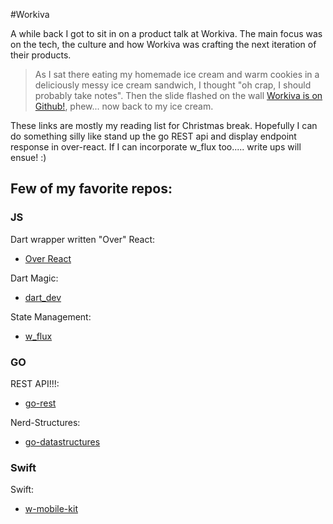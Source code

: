 #Workiva

A while back I got to sit in on a product talk at Workiva. The main focus was on the tech, the culture and how Workiva was crafting the next iteration of their products. 

>As I sat there eating my homemade ice cream and warm cookies in a deliciously messy ice cream sandwich, I thought "oh crap, I should probably take notes". Then the slide flashed on the wall [Workiva is on Github!](https://workiva.github.io/), phew... now back to my ice cream. 

These links are mostly my reading list for Christmas break. Hopefully I can do something silly like stand up the go REST api and display endpoint response in over-react. If I can incorporate w_flux too..... write ups will ensue! :)



## Few of my favorite repos:

### JS
Dart wrapper written "Over" React:
- [Over React](https://workiva.github.io/over_react/)

Dart Magic:
- [dart_dev](https://github.com/Workiva/dart_dev)

State Management: 
- [w_flux](https://github.com/Workiva/w_flux)

### GO 

REST API!!!:
- [go-rest](https://github.com/Workiva/go-rest)

Nerd-Structures:
- [go-datastructures](https://github.com/Workiva/go-datastructures)

### Swift
Swift:
- [w-mobile-kit](https://github.com/Workiva/w-mobile-kit)